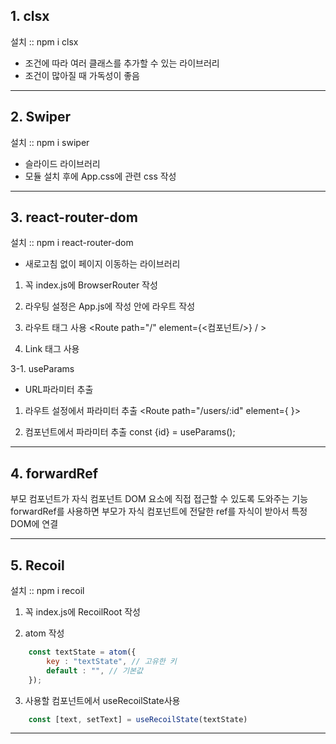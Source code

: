 ## 1. clsx

설치 :: npm i clsx

- 조건에 따라 여러 클래스를 추가할 수 있는 라이브러리
- 조건이 많아질 때 가독성이 좋음

---

## 2. Swiper

설치 :: npm i swiper

- 슬라이드 라이브러리
- 모듈 설치 후에 App.css에 관련 css 작성

---

## 3. react-router-dom

설치 :: npm i react-router-dom

- 새로고침 없이 페이지 이동하는 라이브러리

1. 꼭 index.js에 BrowserRouter 작성
<BrowserRouter>

2. 라우팅 설정은 App.js에 작성
<Routes>안에 라우트 작성

3. 라우트 태그 사용
<Route path="/" element={<컴포넌트/>} / >

4. Link 태그 사용
<Link to="/></Link>

---

## 3-1. useParams

- URL파라미터 추출

1. 라우트 설정에서 파라미터 추출
<Route path="/users/:id" element={<UserDetail/> }>

2. 컴포넌트에서 파라미터 추출
const {id} = useParams();

---

## 4. forwardRef

부모 컴포넌트가 자식 컴포넌트 DOM 요소에 직접 접근할 수 있도록 도와주는 기능
forwardRef를 사용하면 부모가 자식 컴포넌트에 전달한 ref를 
자식이 받아서 특정 DOM에 연결

---

## 5. Recoil

설치 :: npm i recoil

1. 꼭 index.js에 RecoilRoot 작성

2. atom 작성
```jsx
    const textState = atom({
        key : "textState", // 고유한 키
        default : "", // 기본값
    });
```

3. 사용할 컴포넌트에서 useRecoilState사용
```jsx
    const [text, setText] = useRecoilState(textState)
```

---

